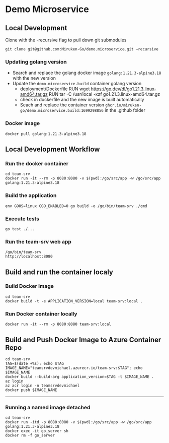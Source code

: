 # Demo Microservice

## Local Development

Clone with the -recursive flag to pull down git submodules

    git clone git@github.com:Miruken-Go/demo.microservice.git —recursive

### Updating golang version

* Search and replace the golang docker image `golang:1.21.3-alpine3.18` with the new version
* Update the `demo.microservice.build` container golang version 
    * deployment/Dockerfile
            RUN wget https://go.dev/dl/go1.21.3.linux-amd64.tar.gz
            RUN tar -C /usr/local -xzf go1.21.3.linux-amd64.tar.gz
    * check in dockerfile and the new image is built automatically
    * Seach and replace the container version `ghcr.io/miruken-go/demo.microservice.build:1699298856` in the .github folder

### Docker image

    docker pull golang:1.21.3-alpine3.18

## Local Development Workflow

### Run the docker container

    cd team-srv
    docker run -it --rm -p 8080:8080 -v $(pwd):/go/src/app -w /go/src/app golang:1.21.3-alpine3.18

### Build the application

    env GOOS=linux CGO_ENABLED=0 go build -o /go/bin/team-srv ./cmd

### Execute tests

    go test ./...

### Run the team-srv web app

    /go/bin/team-srv
    http://localhost:8080

## Build and run the container localy

### Build Docker Image

    cd team-srv
    docker build -t -e APPLICATION_VERSION=local team-srv:local .
    
### Run Docker container locally

    docker run -it --rm -p 8080:8080 team-srv:local

## Build and Push Docker Image to Azure Container Repo

    cd team-srv
    TAG=$(date +%s); echo $TAG
    IMAGE_NAME="teamsrvdevmichael.azurecr.io/team-srv:$TAG"; echo $IMAGE_NAME
    docker build --build-arg application_version=$TAG -t $IMAGE_NAME .
    az login
    az acr login -n teamsrvdevmichael   
    docker push $IMAGE_NAME

---

### Running a named image detached

    cd team-srv
    docker run -itd -p 8080:8080 -v $(pwd):/go/src/app -w /go/src/app golang:1.21.3-alpine3.18
    docker exec -it go_server sh
    docker rm -f go_server
